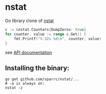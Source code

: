 # nstat

Go library clone of [nstat](https://github.com/shemminger/iproute2/blob/master/misc/nstat.c)

```go
c := &nstat.Counters{DumpZeros: true}
for counter, value := range c.Get() {
	fmt.Printf("%-32s %d\n", counter, value)
}
```

see [API documentation](http://godoc.org/github.com/sparrc/nstat)

## Installing the binary:

```
go get github.com/sparrc/nstat/...
# -a is always on:
nstat -z
```